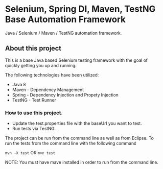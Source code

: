 # Selenium, Spring DI, Maven, TestNG Base Automation Framework

Java / Selenium / Maven / TestNG automation framework.

## About this project
This is a base Java based Selenium testing framework with the goal of quickly getting you up and running.

The following technologies have been utilized:
* Java 8
* Maven - Dependency Management
* Spring - Dependency Injection and Propety Injection
* TestNG - Test Runner

### How to use this project.
* Update the test.properties file with the baseUrl you want to test.
* Run tests via TestNG.

The project can be run from the command line as well as from Eclipse. To run the tests from the command line with the following command

`mvn -X test` OR `mvn test`

NOTE: You must have mave installed in order to run from the command line.